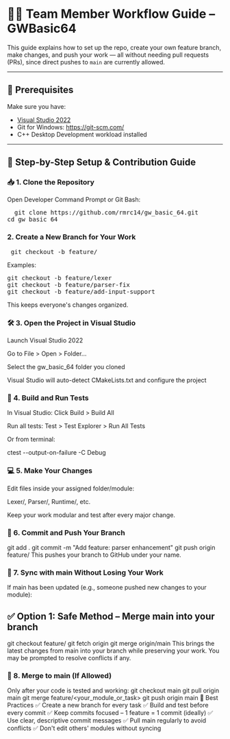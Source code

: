 # 👨‍💻 Team Member Workflow Guide – GWBasic64

This guide explains how to set up the repo, create your own feature branch, make changes, and push your work — all without needing pull requests (PRs), since direct pushes to `main` are currently allowed.

---

## 🔧 Prerequisites

Make sure you have:
- [Visual Studio 2022](https://visualstudio.microsoft.com/)
- Git for Windows: https://git-scm.com/
- C++ Desktop Development workload installed

---

## 🧭 Step-by-Step Setup & Contribution Guide

### 📥 1. Clone the Repository

Open Developer Command Prompt or Git Bash:

<pre>  git clone https://github.com/rmrc14/gw_basic_64.git 
cd gw_basic_64  </pre>

### 2. Create a New Branch for Your Work

<pre> git checkout -b feature/<your_module_or_task>  </pre>
Examples:

<pre>
git checkout -b feature/lexer
git checkout -b feature/parser-fix
git checkout -b feature/add-input-support  </pre>
This keeps everyone's changes organized.

### 🛠️ 3. Open the Project in Visual Studio
Launch Visual Studio 2022

Go to File > Open > Folder...

Select the gw_basic_64 folder you cloned

Visual Studio will auto-detect CMakeLists.txt and configure the project

### 🧪 4. Build and Run Tests
In Visual Studio:
<prev>
Click Build > Build All

Run all tests: Test > Test Explorer > Run All Tests</prev>

Or from terminal:

<prev>
ctest --output-on-failure -C Debug</prev>

### 💻 5. Make Your Changes
Edit files inside your assigned folder/module:

Lexer/, Parser/, Runtime/, etc.

Keep your work modular and test after every major change.

### 💾 6. Commit and Push Your Branch
<prev>
git add .
git commit -m "Add feature: parser enhancement"
git push origin feature/<your_module_or_task> </prev>
This pushes your branch to GitHub under your name.
  
### 🔄 7. Sync with main Without Losing Your Work
If main has been updated (e.g., someone pushed new changes to your module):

## ✅ Option 1: Safe Method – Merge main into your branch
<prev>
git checkout feature/<your_module_or_task>
git fetch origin
git merge origin/main</prev>
This brings the latest changes from main into your branch while preserving your work. You may be prompted to resolve conflicts if any.

### 🚀 8. Merge to main (If Allowed)
Only after your code is tested and working:
<prev>
git checkout main
git pull origin main
git merge feature/<your_module_or_task>
git push origin main</prev>
🧼 Best Practices
✅ Create a new branch for every task
✅ Build and test before every commit
✅ Keep commits focused – 1 feature = 1 commit (ideally)
✅ Use clear, descriptive commit messages
✅ Pull main regularly to avoid conflicts
✅ Don't edit others' modules without syncing




